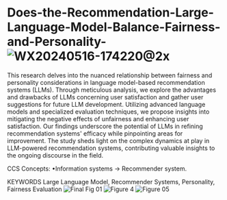 # Does-the-Recommendation-Large-Language-Model-Balance-Fairness-and-Personality-![WX20240516-174220@2x](https://github.com/Rocky5502/Does-the-Recommendation-Large-Language-Model-Balance-Fairness-and-Personality-/assets/70815297/d1050a7d-f477-4c11-bde7-8769ec057d4b)


This research delves into the nuanced relationship between fairness and personality considerations in language model-based recommendation systems (LLMs). Through meticulous analysis, we explore the advantages and drawbacks of LLMs concerning user satisfaction and gather user suggestions for future LLM development. Utilizing advanced language models and specialized evaluation techniques, we propose insights into mitigating the negative effects of unfairness and enhancing user satisfaction. Our findings underscore the potential of LLMs in refining recommendation systems' efficacy while pinpointing areas for improvement. The study sheds light on the complex dynamics at play in LLM-powered recommendation systems, contributing valuable insights to the ongoing discourse in the field.

CCS Concepts: •Information systems → Recommender system.


KEYWORDS
Large Language Model, Recommender Systems, Personality, Fairness Evaluation
![Final Fig 01](https://github.com/Rocky5502/Does-the-Recommendation-Large-Language-Model-Balance-Fairness-and-Personality-/assets/70815297/abd18c93-302d-4d33-80a2-a57d33303d93)
![Figure 4](https://github.com/Rocky5502/Does-the-Recommendation-Large-Language-Model-Balance-Fairness-and-Personality-/assets/70815297/55c8cbbd-6edb-42b9-958c-4ea981c0e5db)
![Figure 05](https://github.com/Rocky5502/Does-the-Recommendation-Large-Language-Model-Balance-Fairness-and-Personality-/assets/70815297/b0a54140-028e-4c62-9f1a-698b17f905f3)

